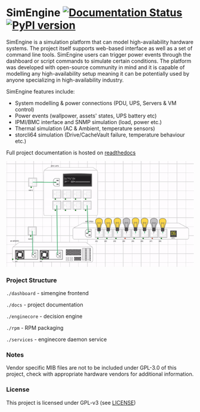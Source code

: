 # SimEngine [![Documentation Status](https://readthedocs.org/projects/simengine/badge/?version=latest)](https://simengine.readthedocs.io/en/latest/?badge=latest) [![PyPI version](https://badge.fury.io/py/SimEngine.svg)](https://badge.fury.io/py/SimEngine)

SimEngine is a simulation platform that can model high-availability hardware systems. The project itself supports web-based interface as well as a set of command line tools. SimEngine users can trigger power events through the dashboard or script commands to simulate certain conditions. The platform was developed with open-source community in mind and it is capable of modelling any high-availability setup meaning it can be potentially used by anyone specializing in high-availability industry.

SimEngine features include:

- System modelling & power connections (PDU, UPS, Servers & VM control)
- Power events (wallpower, assets' states, UPS battery etc) 
- IPMI/BMC interface and SNMP simulation (load, power etc.)
- Thermal simulation (AC & Ambient, temperature sensors)
- storcli64 simulation (Drive/CacheVault failure, temperature behaviour etc.)


Full project documentation is hosted on [readthedocs](https://simengine.readthedocs.io/en/latest)

![](./docs/simengine.gif)

### Project Structure 
                

`./dashboard` - simengine frontend 

`./docs` - project documentation

`./enginecore` - decision engine

`./rpm` - RPM packaging

`./services` - enginecore daemon service

### Notes

Vendor specific MIB files are not to be included under GPL-3.0 of this project, check with appropriate hardware vendors for additional information.

### License

This project is licensed under GPL-v3 (see [LICENSE](./LICENSE.txt))